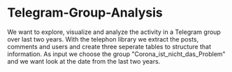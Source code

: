 # Telegram-Group-Analysis
We want to explore, visualize and analyze the activity in a Telegram group over last two years. With the telephon library we extract the posts, comments and users and create three seperate tables to structure that information.
As input we choose the group "Corona_ist_nicht_das_Problem" and we want look at the date from the last two years.

